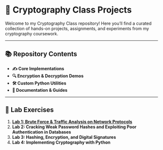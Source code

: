 # 🔐 Cryptography Class Projects

Welcome to my Cryptography Class repository! Here you’ll find a curated collection of hands-on projects, assignments, and experiments from my cryptography coursework.

---

## 📚 Repository Contents

- **✍️ Core Implementations**  
- **🔍 Encryption & Decryption Demos**  
- **🛠️ Custom Python Utilities**  
- **📖 Documentation & Guides**  

---

## 🧪 Lab Exercises

1. **[Lab 1: Brute Force & Traffic Analysis on Network Protocols](https://github.com/Kiellu4/ezekiel/tree/main/Cryptography-Class/Assessments/2-Lab-Works-20%25/Lab-Work-1)**  
2. **Lab 2: Cracking Weak Password Hashes and Exploiting Poor Authentication in Databases**  
3. **Lab 3: Hashing, Encryption, and Digital Signatures**
4. **Lab 4: Implementing Cryptography with Python**
